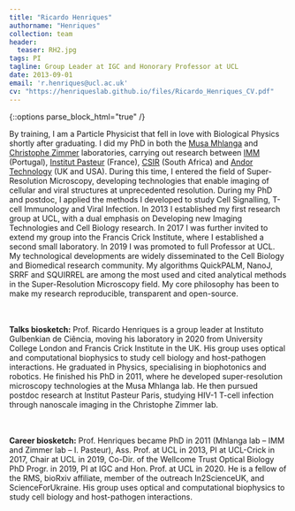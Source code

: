 ```yaml
---
title: "Ricardo Henriques"
authorname: "Henriques"
collection: team
header:
  teaser: RH2.jpg
tags: PI
tagline: Group Leader at IGC and Honorary Professor at UCL
date: 2013-09-01
email: 'r.henriques@ucl.ac.uk'
cv: "https://henriqueslab.github.io/files/Ricardo_Henriques_CV.pdf"
---
```

{::options parse_block_html="true" /}

<p align= "justify">

By training, I am a Particle Physicist that fell in love with Biological Physics shortly after graduating. I did my PhD in both the <a href="http://mhlangalab.org/">Musa Mhlanga</a> and <a href="https://research.pasteur.fr/en/team/imaging-and-modeling/">Christophe Zimmer</a> laboratories, carrying out research between <a href="https://imm.medicina.ulisboa.pt/">IMM</a> (Portugal), <a href="https://www.pasteur.fr/en">Institut Pasteur</a> (France), <a href="https://www.csir.co.za/">CSIR</a> (South Africa) and <a href="https://andor.oxinst.com/">Andor Technology</a> (UK and USA). During this time, I entered the field of Super-Resolution Microscopy, developing technologies that enable imaging of cellular and viral structures at unprecedented resolution. During my PhD and postdoc, I applied the methods I developed to study Cell Signalling, T-cell Immunology and Viral Infection. In 2013 I established my first research group at UCL, with a dual emphasis on Developing new Imaging Technologies and Cell Biology research. In 2017 I was further invited to extend my group into the Francis Crick Institute, where I established a second small laboratory. In 2019 I was promoted to full Professor at UCL. My technological developments are widely disseminated to the Cell Biology and Biomedical research community. My algorithms QuickPALM, NanoJ, SRRF and SQUIRREL are among the most used and cited analytical methods in the Super-Resolution Microscopy field. My core philosophy has been to make my research reproducible, transparent and open-source.

<br><br><b>Talks biosketch:</b>
Prof. Ricardo Henriques is a group leader at Instituto Gulbenkian de Ciência, moving his laboratory in 2020 from University College London and Francis Crick Institute in the UK. His group uses optical and computational biophysics to study cell biology and host-pathogen interactions. He graduated in Physics, specialising in biophotonics and robotics. He finished his PhD in 2011, where he developed super-resolution microscopy technologies at the Musa Mhlanga lab. He then pursued postdoc research at Institut Pasteur Paris, studying HIV-1 T-cell infection through nanoscale imaging in the Christophe Zimmer lab.

<br><br><b>Career biosketch:</b>
Prof. Henriques became PhD in 2011 (Mhlanga lab – IMM and Zimmer lab – I. Pasteur), Ass. Prof. at UCL in 2013, PI at UCL-Crick in 2017, Chair at UCL in 2019, Co-Dir. of the Wellcome Trust Optical Biology PhD Progr. in 2019, PI at IGC and Hon. Prof. at UCL in 2020. He is a fellow of the RMS, bioRxiv affiliate, member of the outreach In2ScienceUK, and ScienceForUkraine. His group uses optical and computational biophysics to study cell biology and host-pathogen interactions.
